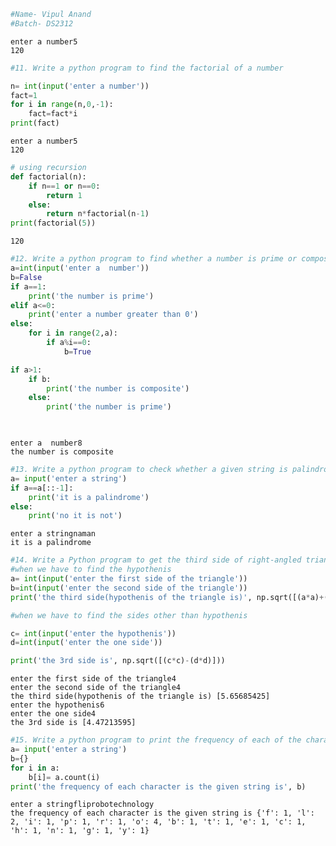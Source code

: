 ```python
#Name- Vipul Anand
#Batch- DS2312
```

    enter a number5
    120
    


```python
#11. Write a python program to find the factorial of a number

n= int(input('enter a number'))
fact=1
for i in range(n,0,-1):
    fact=fact*i
print(fact)
```

    enter a number5
    120
    


```python
# using recursion
def factorial(n):
    if n==1 or n==0:
        return 1
    else:
        return n*factorial(n-1)
print(factorial(5))
```

    120
    


```python
#12. Write a python program to find whether a number is prime or composite
a=int(input('enter a  number'))
b=False
if a==1:
    print('the number is prime')
elif a<=0:
    print('enter a number greater than 0')
else:
    for i in range(2,a):
        if a%i==0:
            b=True

if a>1:
    if b:
        print('the number is composite')
    else:
        print('the number is prime')

        
```

    enter a  number8
    the number is composite
    


```python
#13. Write a python program to check whether a given string is palindrome or not
a= input('enter a string')
if a==a[::-1]:
    print('it is a palindrome')
else:
    print('no it is not')

```

    enter a stringnaman
    it is a palindrome
    


```python
#14. Write a Python program to get the third side of right-angled triangle from two given sides
#when we have to find the hypothenis
a= int(input('enter the first side of the triangle'))
b=int(input('enter the second side of the triangle'))
print('the third side(hypothenis of the triangle is)', np.sqrt([(a*a)+(b*b)]))

#when we have to find the sides other than hypothenis

c= int(input('enter the hypothenis'))
d=int(input('enter the one side'))

print('the 3rd side is', np.sqrt([(c*c)-(d*d)]))
```

    enter the first side of the triangle4
    enter the second side of the triangle4
    the third side(hypothenis of the triangle is) [5.65685425]
    enter the hypothenis6
    enter the one side4
    the 3rd side is [4.47213595]
    


```python
#15. Write a python program to print the frequency of each of the characters present in a given string
a= input('enter a string')
b={}
for i in a:
    b[i]= a.count(i)
print('the frequency of each character is the given string is', b)
```

    enter a stringfliprobotechnology
    the frequency of each character is the given string is {'f': 1, 'l': 2, 'i': 1, 'p': 1, 'r': 1, 'o': 4, 'b': 1, 't': 1, 'e': 1, 'c': 1, 'h': 1, 'n': 1, 'g': 1, 'y': 1}
    


```python

```


```python

```


```python

```


```python

```


```python

```


```python

```


```python

```


```python

```


```python

```


```python

```


```python

```


```python

```


```python

```


```python

```


```python

```


```python

```


```python

```


```python

```


```python

```


```python

```
